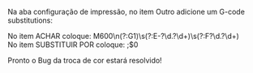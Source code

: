 
Na aba configuração de impressão, no item Outro adicione um G-code substitutions:  

No item ACHAR coloque: M600\n(?:G1)\s(?:E-?\d.?\d+)\s(?:F?\d.?\d+)  
No item SUBSTITUIR POR coloque: ;$0  

Pronto o Bug da troca de cor estará resolvido!  
